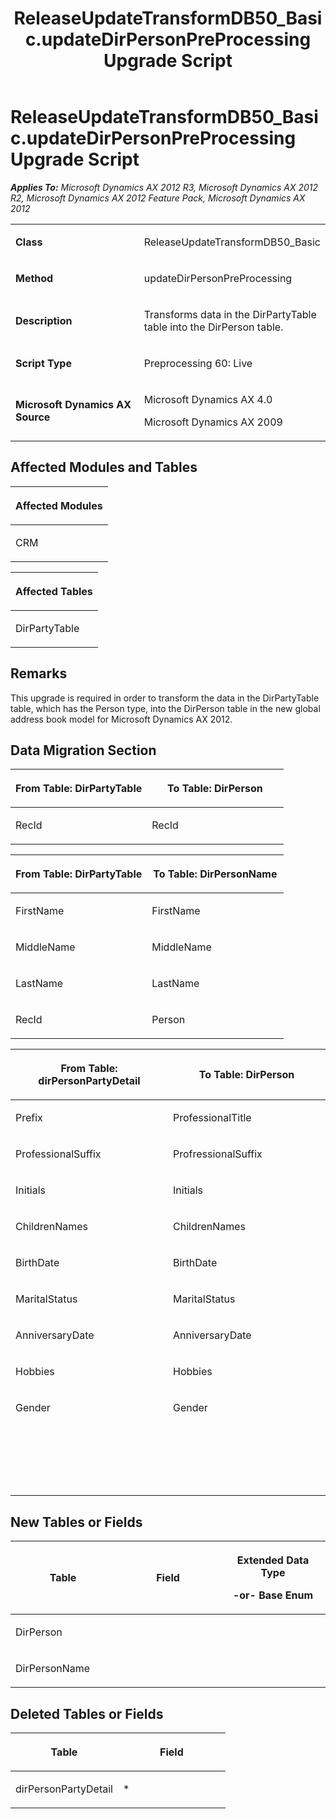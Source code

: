 ﻿---
title: ReleaseUpdateTransformDB50_Basic.updateDirPersonPreProcessing Upgrade Script
TOCTitle: ReleaseUpdateTransformDB50_Basic.updateDirPersonPreProcessing Upgrade Script
ms:assetid: 8ea05dde-ab06-cbb8-863a-ca354f629b8a
ms:mtpsurl: https://msdn.microsoft.com/en-us/library/JJ736514(v=AX.60)
ms:contentKeyID: 49709703
ms.date: 05/18/2015
mtps_version: v=AX.60
---

# ReleaseUpdateTransformDB50\_Basic.updateDirPersonPreProcessing Upgrade Script 


_**Applies To:** Microsoft Dynamics AX 2012 R3, Microsoft Dynamics AX 2012 R2, Microsoft Dynamics AX 2012 Feature Pack, Microsoft Dynamics AX 2012_

<table>
<colgroup>
<col style="width: 50%" />
<col style="width: 50%" />
</colgroup>
<tbody>
<tr class="odd">
<td><p><strong>Class</strong></p></td>
<td><p>ReleaseUpdateTransformDB50_Basic</p></td>
</tr>
<tr class="even">
<td><p><strong>Method</strong></p></td>
<td><p>updateDirPersonPreProcessing</p></td>
</tr>
<tr class="odd">
<td><p><strong>Description</strong></p></td>
<td><p>Transforms data in the DirPartyTable table into the DirPerson table.</p></td>
</tr>
<tr class="even">
<td><p><strong>Script Type</strong></p></td>
<td><p>Preprocessing 60: Live</p></td>
</tr>
<tr class="odd">
<td><p><strong>Microsoft Dynamics AX Source</strong></p></td>
<td><p>Microsoft Dynamics AX 4.0</p>
<p>Microsoft Dynamics AX 2009</p></td>
</tr>
</tbody>
</table>


## Affected Modules and Tables

<table>
<colgroup>
<col style="width: 100%" />
</colgroup>
<thead>
<tr class="header">
<th><p>Affected Modules</p></th>
</tr>
</thead>
<tbody>
<tr class="odd">
<td><p>CRM</p></td>
</tr>
</tbody>
</table>


<table>
<colgroup>
<col style="width: 100%" />
</colgroup>
<thead>
<tr class="header">
<th><p>Affected Tables</p></th>
</tr>
</thead>
<tbody>
<tr class="odd">
<td><p>DirPartyTable</p></td>
</tr>
</tbody>
</table>


## Remarks

This upgrade is required in order to transform the data in the DirPartyTable table, which has the Person type, into the DirPerson table in the new global address book model for Microsoft Dynamics AX 2012.

## Data Migration Section

<table>
<colgroup>
<col style="width: 50%" />
<col style="width: 50%" />
</colgroup>
<thead>
<tr class="header">
<th><p>From Table: DirPartyTable</p></th>
<th><p>To Table: DirPerson</p></th>
</tr>
</thead>
<tbody>
<tr class="odd">
<td><p>RecId</p></td>
<td><p>RecId</p></td>
</tr>
</tbody>
</table>


<table>
<colgroup>
<col style="width: 50%" />
<col style="width: 50%" />
</colgroup>
<thead>
<tr class="header">
<th><p>From Table: DirPartyTable</p></th>
<th><p>To Table: DirPersonName</p></th>
</tr>
</thead>
<tbody>
<tr class="odd">
<td><p>FirstName</p></td>
<td><p>FirstName</p></td>
</tr>
<tr class="even">
<td><p>MiddleName</p></td>
<td><p>MiddleName</p></td>
</tr>
<tr class="odd">
<td><p>LastName</p></td>
<td><p>LastName</p></td>
</tr>
<tr class="even">
<td><p>RecId</p></td>
<td><p>Person</p></td>
</tr>
</tbody>
</table>


<table>
<colgroup>
<col style="width: 50%" />
<col style="width: 50%" />
</colgroup>
<thead>
<tr class="header">
<th><p>From Table: dirPersonPartyDetail</p></th>
<th><p>To Table: DirPerson</p></th>
</tr>
</thead>
<tbody>
<tr class="odd">
<td><p>Prefix</p></td>
<td><p>ProfessionalTitle</p></td>
</tr>
<tr class="even">
<td><p>ProfessionalSuffix</p></td>
<td><p>ProfressionalSuffix</p></td>
</tr>
<tr class="odd">
<td><p>Initials</p></td>
<td><p>Initials</p></td>
</tr>
<tr class="even">
<td><p>ChildrenNames</p></td>
<td><p>ChildrenNames</p></td>
</tr>
<tr class="odd">
<td><p>BirthDate</p></td>
<td><p>BirthDate</p></td>
</tr>
<tr class="even">
<td><p>MaritalStatus</p></td>
<td><p>MaritalStatus</p></td>
</tr>
<tr class="odd">
<td><p>AnniversaryDate</p></td>
<td><p>AnniversaryDate</p></td>
</tr>
<tr class="even">
<td><p>Hobbies</p></td>
<td><p>Hobbies</p></td>
</tr>
<tr class="odd">
<td><p>Gender</p></td>
<td><p>Gender</p></td>
</tr>
<tr class="even">
<td><p></p></td>
<td><p></p></td>
</tr>
<tr class="odd">
<td><p></p></td>
<td><p></p></td>
</tr>
<tr class="even">
<td><p></p></td>
<td><p></p></td>
</tr>
<tr class="odd">
<td><p></p></td>
<td><p></p></td>
</tr>
<tr class="even">
<td><p></p></td>
<td><p></p></td>
</tr>
</tbody>
</table>


## New Tables or Fields

<table>
<colgroup>
<col style="width: 33%" />
<col style="width: 33%" />
<col style="width: 33%" />
</colgroup>
<thead>
<tr class="header">
<th><p>Table</p></th>
<th><p>Field</p></th>
<th><p>Extended Data Type</p>
<p>-or- Base Enum</p></th>
</tr>
</thead>
<tbody>
<tr class="odd">
<td><p>DirPerson</p></td>
<td><p></p></td>
<td><p></p></td>
</tr>
<tr class="even">
<td><p>DirPersonName</p></td>
<td><p></p></td>
<td><p></p></td>
</tr>
</tbody>
</table>


## Deleted Tables or Fields

<table>
<colgroup>
<col style="width: 50%" />
<col style="width: 50%" />
</colgroup>
<thead>
<tr class="header">
<th><p>Table</p></th>
<th><p>Field</p></th>
</tr>
</thead>
<tbody>
<tr class="odd">
<td><p>dirPersonPartyDetail</p></td>
<td><p>*</p></td>
</tr>
</tbody>
</table>

  


